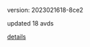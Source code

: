 version: 2023021618-8ce2

updated 18 avds

[details](https://github.com/0x74f917491bfa7ebfa379/ali_avd_db/blob/master/change_log/2023/02/16/18/8ce2.txt)